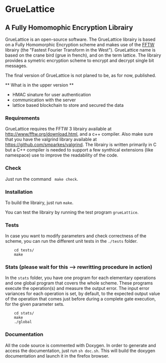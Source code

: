 # GrueLattice

## A Fully Homomophic Encryption Librairy

GrueLattice is an open-source software. The GrueLattice librairy is based on a Fully Homomorphic Encryption 
scheme and makes use of the [FFTW](http://www.fftw.org) librairy (the "Fastest Fourier Transform in the West").
GrueLattice name is based on the crane bird (grue in french), and on the term lattice. The librairy provides 
a symetric encryption scheme to encrypt and decrypt single bit messages.

The final version of GrueLattice is not planed to be, as for now, published.

** What is in the upper version **
- HMAC sinature for user authentication
- communication with the server
- lattice based blockchain to store and secured the data

### Requirements
GrueLattice requires the FFTW 3 librairy available at <http://www/fftw.org/download.html>, and a c++ compiler.
Also make sure that you have the valgrind library available at <https://github.com/smparkes/valgrind>.
The librairy is written primarily in C but a C++ compiler is needed to support a few synthical extensions (like
namespace) use to improve the readability of the code. 

### Check

Just run the command ``` make check```.

### Installation
To build the librairy, just run ```make```.

You can test the librairy by running the test program ```grueLattice```.

### Tests

In case you want to modify parameters and check correctness of the scheme, you can run the different unit tests in the `./tests` folder.

```
    cd tests/
    make
```

### Stats (please wait for this --> rewritting procedure in action)

In the `stats` folder, you have one program for each elementary operations and one global program that covers the whole scheme. These programs execute the operation(s) and measure the output error.
The input error variances for each operation is set, by default, to the expected output value of the operation that comes just before during a complete gate execution, for the given parameter sets.

```
    cd stats/
    make
    ./global
```

### Documentation

All the code source is commented with Doxygen.
In order to generate and access the documentation, just run ```sh doc.sh```. 
This will build the doxygen documentation and launch it in the firefox browser.

